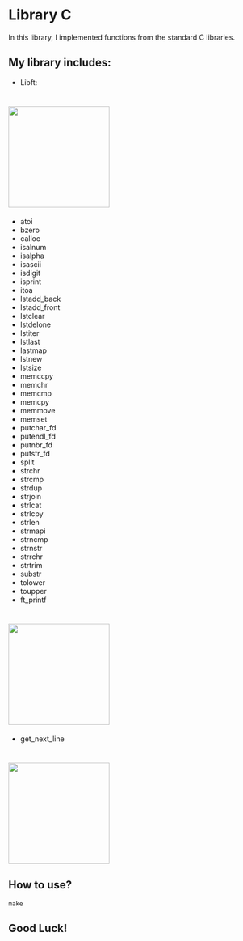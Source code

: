 # Library C

In this library, I implemented functions from the standard C libraries.

## My library includes:

* Libft:
# <img src= "https://drive.google.com/uc?export=view&id=1Hufmn1TriUKX54k5FnXdXr6TtdEVapkL" width=200 height=200>
  * atoi
  * bzero
  * calloc
  * isalnum
  * isalpha
  * isascii
  * isdigit
  * isprint
  * itoa
  * lstadd_back
  * lstadd_front
  * lstclear
  * lstdelone
  * lstiter
  * lstlast
  * lastmap
  * lstnew
  * lstsize
  * memccpy
  * memchr
  * memcmp
  * memcpy
  * memmove
  * memset
  * putchar_fd
  * putendl_fd
  * putnbr_fd
  * putstr_fd
  * split
  * strchr
  * strcmp
  * strdup
  * strjoin
  * strlcat
  * strlcpy
  * strlen
  * strmapi
  * strncmp
  * strnstr
  * strrchr
  * strtrim
  * substr
  * tolower
  * toupper
* ft_printf
# <img src= "https://drive.google.com/uc?export=view&id=1cnWlkl8iUEpqOXxsan_YPId8_Xhh3hrZ" width=200 height=200>
* get_next_line
# <img src= "https://drive.google.com/uc?export=view&id=1Hufmn1TriUKX54k5FnXdXr6TtdEVapkL" width=200 height=200>

## How to use?

`make`


## Good Luck!


